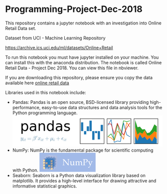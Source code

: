 # Programming-Project-Dec-2018

This repository contains a jupyter notebook with an investigation into Online Retail Data set.

Dataset from UCI - Machine Learning Repository

https://archive.ics.uci.edu/ml/datasets/Online+Retail


To run this notebook you must have jupyter installed on your machine. You can install this with the anaconda distribution. The notebook is called Online Retail Data - Project Dec 2018. You can view this file in nbviewer.

If you are downloading this repository, please ensure you copy the data available here [online retail data](https://github.com/RitRa/Programming-Project-Dec-2018/raw/master/Online-Retail.xls)


Libraries used in this notebook include:
- Pandas: Pandas is an open source, BSD-licensed library providing high-performance, easy-to-use data structures and data analysis tools for the Python programming language.
![pandas](img/pandas_logo.png)
- NumPy: NumPy is the fundamental package for scientific computing with Python.
![NumPy](img/numpy_logo.png)
- Seaborn: Seaborn is a Python data visualization library based on matplotlib. It provides a high-level interface for drawing attractive and informative statistical graphics.